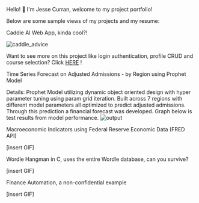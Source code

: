 Hello! 👋 I'm Jesse Curran, welcome to my project portfolio!


Below are some sample views of my projects and my resume:


Caddie AI Web App, kinda cool?!


![caddie_advice](https://github.com/user-attachments/assets/d73e56f0-63ab-452b-85db-552413a6d115)


Want to see more on this project like login authentication, profile CRUD and course selection? Click [HERE](https://github.com/jesse-curran/my-programs/tree/main/caddie_ai) !


Time Series Forecast on Adjusted Admissions - by Region using Prophet Model


Details: Prophet Model utilizing dynamic object oriented design with hyper parameter tuning using param grid iteration. Built across 7 regions with different model parameters all optimized to predict adjusted admissions. Through this prediction a financial forecast was developed. Graph below is test results from model performance.
![output](https://github.com/user-attachments/assets/d0c35902-132c-474b-b289-00c333f8ba5a)



Macroeconomic Indicators using Federal Reserve Economic Data (FRED API)

[insert GIF]

Wordle Hangman in C, uses the entire Wordle database, can you survive?

[insert GIF]


Finance Automation, a non-confidential example

[insert GIF]

